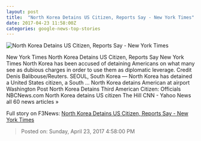 ```yaml
---
layout: post
title:  "North Korea Detains US Citizen, Reports Say - New York Times"
date: 2017-04-23 11:58:00Z
categories: google-news-top-stories
---
```


![North Korea Detains US Citizen, Reports Say - New York Times](https://static01.nyt.com/images/2017/04/24/world/asia/nkorea-img/nkorea-img-facebookJumbo.jpg)

New York Times North Korea Detains US Citizen, Reports Say New York Times North Korea has been accused of detaining Americans on what many see as dubious charges in order to use them as diplomatic leverage. Credit Denis Balibouse/Reuters. SEOUL, South Korea — North Korea has detained a United States citizen, a South ... North Korea detains American at airport Washington Post North Korea Detains Third American Citizen: Officials NBCNews.com North Korea detains US citizen The Hill CNN - Yahoo News all 60 news articles »


Full story on F3News: [North Korea Detains US Citizen, Reports Say - New York Times](http://www.f3nws.com/n/4HVhFF)

> Posted on: Sunday, April 23, 2017 4:58:00 PM
